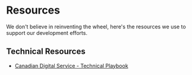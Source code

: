# Resources

We don't believe in reinventing the wheel, here's the resources we use to support our development efforts.

## Technical Resources
* [Canadian Digital Service - Technical Playbook](https://cds-snc.github.io/technical-playbook-manuel-technique/)
